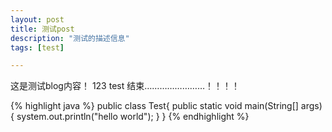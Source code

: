 ```yaml
---
layout: post
title: 测试post
description: "测试的描述信息"
tags: [test]

---
```


这是测试blog内容！
123
test
结束……………………！！！！

{% highlight java %}
public class Test{
    public static void main(String[] args) {
        system.out.println("hello world");
    }
}
{% endhighlight %}


